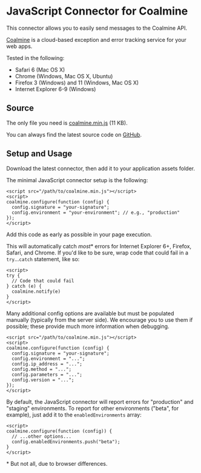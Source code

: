 JavaScript Connector for Coalmine
=================================

This connector allows you to easily send messages to the Coalmine API.

[Coalmine](https://www.getcoalmine.com) is a cloud-based exception and error tracking service for your web apps.

Tested in the following:

* Safari 6 (Mac OS X)
* Chrome (Windows, Mac OS X, Ubuntu)
* Firefox 3 (Windows) and 11 (Windows, Mac OS X)
* Internet Explorer 6-9 (Windows)

Source
------

The only file you need is [coalmine.min.js](https://raw.github.com/coalmine/coalmine_javascript/master/coalmine.min.js) (11 KB).

You can always find the latest source code on [GitHub](https://github.com/coalmine/coalmine_javascript).

Setup and Usage
---------------

Download the latest connector, then add it to your application assets folder.

The minimal JavaScript connector setup is the following:

    <script src="/path/to/coalmine.min.js"></script>
    <script>
    coalmine.configure(function (config) {
      config.signature = "your-signature";
      config.environment = "your-environment"; // e.g., "production"
    });
    </script>

Add this code as early as possible in your page execution.

This will automatically catch *most*\* errors for Internet Explorer 6+, 
Firefox, Safari, and Chrome.  If you'd like to be sure, wrap code that could 
fail in a `try`...`catch` statement, like so:

    <script>
    try {
      // Code that could fail
    } catch (e) {
      coalmine.notify(e)
    }
    </script>

Many additional config options are available but must be populated manually
(typically from the server side). We encourage you to use them if possible;
these provide much more information when debugging.

    <script src="/path/to/coalmine.min.js"></script>
    <script>
    coalmine.configure(function (config) {
      config.signature = "your-signature";
      config.environment = "...";
      config.ip_address = "...";
      config.method = "...";
      config.parameters = "...";
      config.version = "...";
    });
    </script>

By default, the JavaScript connector will report errors for "production"
and "staging" environments.  To report for other environments ("beta", for 
example), just add it to the `enabledEnvironments` array:

    <script>
    coalmine.configure(function (config)) {
      // ...other options...
      config.enabledEnvironments.push("beta");
    }
    </script>

\* But not all, due to browser differences.
